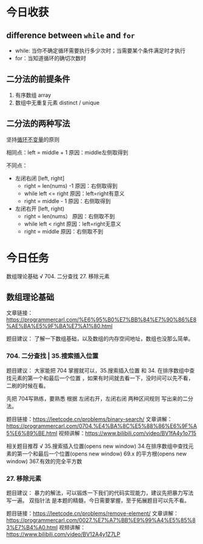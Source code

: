 # 今日收获

## difference between `while` and `for`
- while: 当你不确定循环需要执行多少次时；当需要某个条件满足时才执行
- for：当知道循环的确切次数时

## 二分法的前提条件
1. 有序数组 array
2. 数组中无重复元素 distinct / unique

## 二分法的两种写法
坚持[循环不变量](https://zh.wikipedia.org/wiki/%E5%BE%AA%E7%8E%AF%E4%B8%8D%E5%8F%98%E9%87%8F")的原则  

相同点：left = middle + 1  原因：middle左侧取得到  

不同点：
- 左闭右闭 [left, right]
  - right = len(nums) -1  原因：右侧取得到
  - while left <= right  原因：left=right有意义
  - right = middle - 1   原因：右侧取得到
- 左闭右开 [left, right)
  - right = len(nums）  原因：右侧取不到
  - while left < right  原因：left=right无意义
  - right = middle     原因：右侧取不到

## 

# 今日任务

数组理论基础
√ 704. 二分查找
27. 移除元素  

## 数组理论基础  

文章链接：https://programmercarl.com/%E6%95%B0%E7%BB%84%E7%90%86%E8%AE%BA%E5%9F%BA%E7%A1%80.html

题目建议： 了解一下数组基础，以及数组的内存空间地址，数组也没那么简单。

### 704. 二分查找 | 35.搜索插入位置

题目建议： 大家能把 704 掌握就可以，35.搜索插入位置 和 34. 在排序数组中查找元素的第一个和最后一个位置 ，如果有时间就去看一下，没时间可以先不看，二刷的时候在看。

先把 704写熟练，要熟悉 根据 左闭右开，左闭右闭 两种区间规则 写出来的二分法。

题目链接：https://leetcode.cn/problems/binary-search/
文章讲解：https://programmercarl.com/0704.%E4%BA%8C%E5%88%86%E6%9F%A5%E6%89%BE.html
视频讲解：https://www.bilibili.com/video/BV1fA4y1o715

相关题目推荐
√ 35.搜索插入位置(opens new window)
34.在排序数组中查找元素的第一个和最后一个位置(opens new window)
69.x 的平方根(opens new window)
367.有效的完全平方数

### 27. 移除元素

题目建议：  暴力的解法，可以锻炼一下我们的代码实现能力，建议先把暴力写法写一遍。 双指针法 是本题的精髓，今日需要掌握，至于拓展题目可以先不看。 

题目链接：https://leetcode.cn/problems/remove-element/ 
文章讲解：https://programmercarl.com/0027.%E7%A7%BB%E9%99%A4%E5%85%83%E7%B4%A0.html
视频讲解：https://www.bilibili.com/video/BV12A4y1Z7LP
